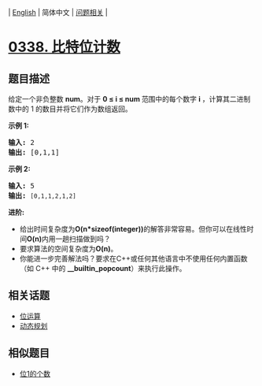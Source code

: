 
| [English](README_EN.md) | 简体中文 | [问题相关](QUESTION.md) |
# [0338. 比特位计数](https://leetcode-cn.com/problems/counting-bits/)
## 题目描述
<p>给定一个非负整数&nbsp;<strong>num</strong>。对于&nbsp;<strong>0 &le; i &le; num </strong>范围中的每个数字&nbsp;<strong>i&nbsp;</strong>，计算其二进制数中的 1 的数目并将它们作为数组返回。</p>

<p><strong>示例 1:</strong></p>

<pre><strong>输入: </strong>2
<strong>输出: </strong>[0,1,1]</pre>

<p><strong>示例&nbsp;2:</strong></p>

<pre><strong>输入: </strong>5
<strong>输出: </strong><code>[0,1,1,2,1,2]</code></pre>

<p><strong>进阶:</strong></p>

<ul>
	<li>给出时间复杂度为<strong>O(n*sizeof(integer))</strong>的解答非常容易。但你可以在线性时间<strong>O(n)</strong>内用一趟扫描做到吗？</li>
	<li>要求算法的空间复杂度为<strong>O(n)</strong>。</li>
	<li>你能进一步完善解法吗？要求在C++或任何其他语言中不使用任何内置函数（如 C++ 中的&nbsp;<strong>__builtin_popcount</strong>）来执行此操作。</li>
</ul>

## 相关话题
- [位运算](https://leetcode-cn.com/tag/bit-manipulation)
- [动态规划](https://leetcode-cn.com/tag/dynamic-programming)
## 相似题目
- [位1的个数](../0191/README.md)

